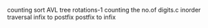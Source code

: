 counting sort
AVL tree rotations-1
counting the no.of digits.c
inorder traversal
infix to postfix
postfix to infix
